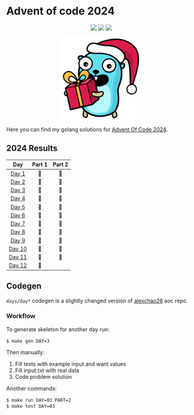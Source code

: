 # Advent of code 2024

<div align="center">

![](https://img.shields.io/badge/day%20📅-14-blue) ![](https://img.shields.io/badge/stars%20⭐-23-yellow) ![](https://img.shields.io/badge/days%20completed-11-red)

<img src="./static/logo.svg" width="220" />

</div>

Here you can find my golang solutions for [Advent Of Code 2024](https://adventofcode.com).

<!--- advent_readme_stars table --->
## 2024 Results

| Day | Part 1 | Part 2 |
| :---: | :---: | :---: |
| [Day 1](https://adventofcode.com/2024/day/1) | 🌟 | 🌟 |
| [Day 2](https://adventofcode.com/2024/day/2) | 🌟 | 🌟 |
| [Day 3](https://adventofcode.com/2024/day/3) | 🌟 | 🌟 |
| [Day 4](https://adventofcode.com/2024/day/4) | 🌟 | 🌟 |
| [Day 5](https://adventofcode.com/2024/day/5) | 🌟 | 🌟 |
| [Day 6](https://adventofcode.com/2024/day/6) | 🌟 | 🌟 |
| [Day 7](https://adventofcode.com/2024/day/7) | 🌟 | 🌟 |
| [Day 8](https://adventofcode.com/2024/day/8) | 🌟 | 🌟 |
| [Day 9](https://adventofcode.com/2024/day/9) | 🌟 | 🌟 |
| [Day 10](https://adventofcode.com/2024/day/10) | 🌟 | 🌟 |
| [Day 11](https://adventofcode.com/2024/day/11) | 🌟 | 🌟 |
| [Day 12](https://adventofcode.com/2024/day/12) | 🌟 |   |
<!--- advent_readme_stars table --->

## Codegen

`days/day*` codegen is a slightly changed version of [alexchao26](https://github.com/alexchao26/advent-of-code-go) aoc repo.

### Workflow

To generate skeleton for another day run:

```console
$ make gen DAY=3
```

Then manually:
1. Fill tests with example input and want values
2. Fill input.txt with real data
3. Code problem solution

Another commands:

```console
$ make run DAY=03 PART=2
$ make test DAY=03
```
